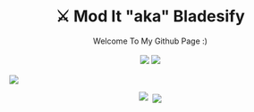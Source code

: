 <h1 align="center">⚔️ Mod It "aka" Bladesify</h1>
<div align="center">Welcome To My Github Page :)</div>
<br>
<div align="center">
    <img src="https://img.shields.io/github/followers/Bladesifyyy?label=Follower&style=social)](https://github.com/Bladesifyyy)">
    <img src="https://komarev.com/ghpvc/?username=Bladesifyyy&label=Visitor&color=blue&style=plastic">
</div>
<div>&nbsp;</div>
<img src="Gf.gif">
<p align="center">
    <img src="Gf.gif">
    <img align="center" src="https://github-readme-stats.vercel.app/api?username=Bladesifyyy&show_icons=true&include_all_commits=true&show_icons=true&title_color=FF8B00&icon_color=DCD129&text_color=DCD129&bg_color=0F0137&border_color=FE9D2A" alt="" /> 
    <a href="https://github.com/Malam-X">
      <img align="center" src="https://github-readme-stats.anuraghazra1.vercel.app/api/top-langs/?username=Bladesifyyy&layout=compact&theme=radical&hide_border=true" />

